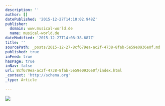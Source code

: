 ```yaml
---
description: ''
author: []
datePublished: '2015-12-27T14:10:02.948Z'
publisher:
  domain: www.musical-world.de
  name: musical-world.de
dateModified: '2015-12-27T14:08:38.687Z'
title: ''
sourcePath: _posts/2015-12-27-8cf679ea-ac2f-4738-8fab-5e59e0936e0f.md
published: true
inFeed: true
hasPage: true
inNav: false
url: 8cf679ea-ac2f-4738-8fab-5e59e0936e0f/index.html
_context: 'http://schema.org'
_type: Article

---
```

![](http://www.musical-world.de/uploads/pics/Schatzinsel-Fulda-11.jpg)